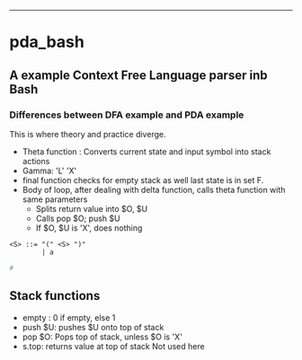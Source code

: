 ---
# pda_bash

## A example Context Free Language parser inb Bash


### Differences between DFA example and PDA example

This is where theory and practice diverge.

- Theta function : Converts current state and input symbol into stack actions
- Gamma: 'L' 'X'
- final function checks for empty stack as well last state is in set F.
- Body of loop, after dealing with delta function, calls theta function with same parameters
  * Splits return value into $O, $U
  * Calls pop $O; push $U
  * If $O, $U is 'X', does nothing

```bnf
<S> ::= "(" <S> ")"
        | a
```

```bash
#
```

## Stack functions


- empty : 0 if empty, else 1
- push $U: pushes $U onto top of stack
- pop $O: Pops top of stack, unless $O is 'X'
- s.top: returns value at top of stack Not used here


